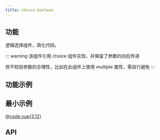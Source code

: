 ```yaml
---
title: choice-boolean
---
```


## 功能

逻辑选择组件，简化代码。

::: warning
该组件引用 choice 组件实现，并保留了参数的向后传递

但不校验参数的合理性，比如在此组件上使用 multiple 属性，需自行避免
:::

## 功能示例

<Example />

## 最小示例

@[code vue{3,12}](@/components/choice-boolean/docs/simple.vue)

## API

<Usage />

<script setup>
import Example from "@/components/choice-boolean/docs/example.vue";
import Usage from "@/components/choice-boolean/docs/usage.vue";
</script>